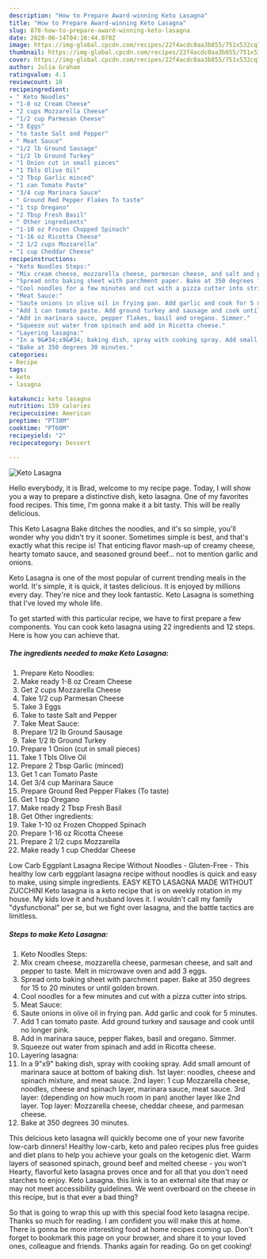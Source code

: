```yaml
---
description: "How to Prepare Award-winning Keto Lasagna"
title: "How to Prepare Award-winning Keto Lasagna"
slug: 878-how-to-prepare-award-winning-keto-lasagna
date: 2020-06-14T04:10:44.078Z
image: https://img-global.cpcdn.com/recipes/22f4acdc0aa3b855/751x532cq70/keto-lasagna-recipe-main-photo.jpg
thumbnail: https://img-global.cpcdn.com/recipes/22f4acdc0aa3b855/751x532cq70/keto-lasagna-recipe-main-photo.jpg
cover: https://img-global.cpcdn.com/recipes/22f4acdc0aa3b855/751x532cq70/keto-lasagna-recipe-main-photo.jpg
author: Julia Graham
ratingvalue: 4.1
reviewcount: 10
recipeingredient:
- " Keto Noodles"
- "1-8 oz Cream Cheese"
- "2 cups Mozzarella Cheese"
- "1/2 cup Parmesan Cheese"
- "3 Eggs"
- "to taste Salt and Pepper"
- " Meat Sauce"
- "1/2 lb Ground Sausage"
- "1/2 lb Ground Turkey"
- "1 Onion cut in small pieces"
- "1 Tbls Olive Oil"
- "2 Tbsp Garlic minced"
- "1 can Tomato Paste"
- "3/4 cup Marinara Sauce"
- " Ground Red Pepper Flakes To taste"
- "1 tsp Oregano"
- "2 Tbsp Fresh Basil"
- " Other ingredients"
- "1-10 oz Frozen Chopped Spinach"
- "1-16 oz Ricotta Cheese"
- "2 1/2 cups Mozzarella"
- "1 cup Cheddar Cheese"
recipeinstructions:
- "Keto Noodles Steps:"
- "Mix cream cheese, mozzarella cheese, parmesan cheese, and salt and pepper to taste. Melt in microwave oven and add 3 eggs."
- "Spread onto baking sheet with parchment paper. Bake at 350 degrees for 15 to 20 minutes or until golden brown."
- "Cool noodles for a few minutes and cut with a pizza cutter into strips."
- "Meat Sauce:"
- "Saute onions in olive oil in frying pan. Add garlic and cook for 5 minutes."
- "Add 1 can tomato paste. Add ground turkey and sausage and cook until no longer pink."
- "Add in marinara sauce, pepper flakes, basil and oregano. Simmer."
- "Squeeze out water from spinach and add in Ricotta cheese."
- "Layering lasagna:"
- "In a 9&#34;x9&#34; baking dish, spray with cooking spray. Add small amount of marinara sauce at bottom of baking dish. 1st layer: noodles, cheese and spinach mixture, and meat sauce. 2nd layer: 1 cup Mozzarella cheese, noodles, cheese and spinach layer, marinara sauce, meat sauce. 3rd layer: (depending on how much room in pan) another layer like 2nd layer. Top layer: Mozzarella cheese, cheddar cheese, and parmesan cheese."
- "Bake at 350 degrees 30 minutes."
categories:
- Recipe
tags:
- keto
- lasagna

katakunci: keto lasagna 
nutrition: 159 calories
recipecuisine: American
preptime: "PT38M"
cooktime: "PT60M"
recipeyield: "2"
recipecategory: Dessert

---
```



![Keto Lasagna](https://img-global.cpcdn.com/recipes/22f4acdc0aa3b855/751x532cq70/keto-lasagna-recipe-main-photo.jpg)

Hello everybody, it is Brad, welcome to my recipe page. Today, I will show you a way to prepare a distinctive dish, keto lasagna. One of my favorites food recipes. This time, I'm gonna make it a bit tasty. This will be really delicious.

This Keto Lasagna Bake ditches the noodles, and it&#39;s so simple, you&#39;ll wonder why you didn&#39;t try it sooner. Sometimes simple is best, and that&#39;s exactly what this recipe is! That enticing flavor mash-up of creamy cheese, hearty tomato sauce, and seasoned ground beef… not to mention garlic and onions.

Keto Lasagna is one of the most popular of current trending meals in the world. It's simple, it is quick, it tastes delicious. It is enjoyed by millions every day. They're nice and they look fantastic. Keto Lasagna is something that I've loved my whole life.


To get started with this particular recipe, we have to first prepare a few components. You can cook keto lasagna using 22 ingredients and 12 steps. Here is how you can achieve that.

<!--inarticleads1-->

##### The ingredients needed to make Keto Lasagna:

1. Prepare  Keto Noodles:
1. Make ready 1-8 oz Cream Cheese
1. Get 2 cups Mozzarella Cheese
1. Take 1/2 cup Parmesan Cheese
1. Take 3 Eggs
1. Take to taste Salt and Pepper
1. Take  Meat Sauce:
1. Prepare 1/2 lb Ground Sausage
1. Take 1/2 lb Ground Turkey
1. Prepare 1 Onion (cut in small pieces)
1. Take 1 Tbls Olive Oil
1. Prepare 2 Tbsp Garlic (minced)
1. Get 1 can Tomato Paste
1. Get 3/4 cup Marinara Sauce
1. Prepare  Ground Red Pepper Flakes (To taste)
1. Get 1 tsp Oregano
1. Make ready 2 Tbsp Fresh Basil
1. Get  Other ingredients:
1. Take 1-10 oz Frozen Chopped Spinach
1. Prepare 1-16 oz Ricotta Cheese
1. Prepare 2 1/2 cups Mozzarella
1. Make ready 1 cup Cheddar Cheese


Low Carb Eggplant Lasagna Recipe Without Noodles - Gluten-Free - This healthy low carb eggplant lasagna recipe without noodles is quick and easy to make, using simple ingredients. EASY KETO LASAGNA MADE WITHOUT ZUCCHINI Keto lasagna is a keto recipe that is on weekly rotation in my house. My kids love it and husband loves it. I wouldn&#39;t call my family &#34;dysfunctional&#34; per se, but we fight over lasagna, and the battle tactics are limitless. 

<!--inarticleads2-->

##### Steps to make Keto Lasagna:

1. Keto Noodles Steps:
1. Mix cream cheese, mozzarella cheese, parmesan cheese, and salt and pepper to taste. Melt in microwave oven and add 3 eggs.
1. Spread onto baking sheet with parchment paper. Bake at 350 degrees for 15 to 20 minutes or until golden brown.
1. Cool noodles for a few minutes and cut with a pizza cutter into strips.
1. Meat Sauce:
1. Saute onions in olive oil in frying pan. Add garlic and cook for 5 minutes.
1. Add 1 can tomato paste. Add ground turkey and sausage and cook until no longer pink.
1. Add in marinara sauce, pepper flakes, basil and oregano. Simmer.
1. Squeeze out water from spinach and add in Ricotta cheese.
1. Layering lasagna:
1. In a 9&#34;x9&#34; baking dish, spray with cooking spray. Add small amount of marinara sauce at bottom of baking dish. 1st layer: noodles, cheese and spinach mixture, and meat sauce. 2nd layer: 1 cup Mozzarella cheese, noodles, cheese and spinach layer, marinara sauce, meat sauce. 3rd layer: (depending on how much room in pan) another layer like 2nd layer. Top layer: Mozzarella cheese, cheddar cheese, and parmesan cheese.
1. Bake at 350 degrees 30 minutes.


This delcious keto lasagna will quickly become one of your new favorite low-carb dinners! Healthy low-carb, keto and paleo recipes plus free guides and diet plans to help you achieve your goals on the ketogenic diet. Warm layers of seasoned spinach, ground beef and melted cheese - you won&#39;t Hearty, flavorful keto lasagna proves once and for all that you don&#39;t need starches to enjoy. Keto Lasagna. this link is to an external site that may or may not meet accessibility guidelines. We went overboard on the cheese in this recipe, but is that ever a bad thing? 

So that is going to wrap this up with this special food keto lasagna recipe. Thanks so much for reading. I am confident you will make this at home. There is gonna be more interesting food at home recipes coming up. Don't forget to bookmark this page on your browser, and share it to your loved ones, colleague and friends. Thanks again for reading. Go on get cooking!
